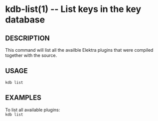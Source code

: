 kdb-list(1) -- List keys in the key database
============================================
## DESCRIPTION

This command will list all the availble Elektra plugins that were compiled together with the source.  

## USAGE

`kdb list`  

## EXAMPLES

To list all available plugins:  
	`kdb list`  


